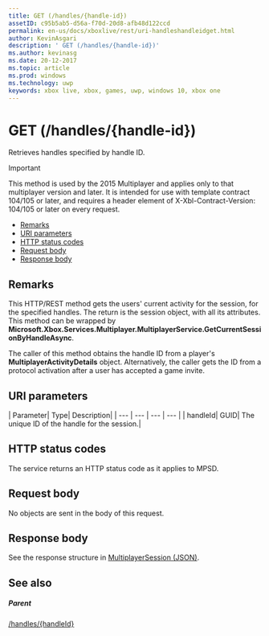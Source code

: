 ```yaml
---
title: GET (/handles/{handle-id})
assetID: c95b5ab5-d56a-f70d-20d8-afb48d122ccd
permalink: en-us/docs/xboxlive/rest/uri-handleshandleidget.html
author: KevinAsgari
description: ' GET (/handles/{handle-id})'
ms.author: kevinasg
ms.date: 20-12-2017
ms.topic: article
ms.prod: windows
ms.technology: uwp
keywords: xbox live, xbox, games, uwp, windows 10, xbox one
---
```



# GET (/handles/{handle-id})
Retrieves handles specified by handle ID.

> [!IMPORTANT]
> This method is used by the 2015 Multiplayer and applies only to that multiplayer version and later. It is intended for use with template contract 104/105 or later, and requires a header element of X-Xbl-Contract-Version: 104/105 or later on every request.

  * [Remarks](#ID4ET)
  * [URI parameters](#ID4EDB)
  * [HTTP status codes](#ID4EOB)
  * [Request body](#ID4EUB)
  * [Response body](#ID4E5B)

<a id="ID4ET"></a>


## Remarks

This HTTP/REST method gets the users' current activity for the session, for the specified handles. The return is the session object, with all its attributes. This method can be wrapped by **Microsoft.Xbox.Services.Multiplayer.MultiplayerService.GetCurrentSessionByHandleAsync**.

The caller of this method obtains the handle ID from a player's **MultiplayerActivityDetails** object. Alternatively, the caller gets the ID from a protocol activation after a user has accepted a game invite.

<a id="ID4EDB"></a>


## URI parameters

| Parameter| Type| Description|
| --- | --- | --- | --- |
| handleId| GUID| The unique ID of the handle for the session.|

<a id="ID4EOB"></a>


## HTTP status codes
The service returns an HTTP status code as it applies to MPSD.  
<a id="ID4EUB"></a>


## Request body

No objects are sent in the body of this request.

<a id="ID4E5B"></a>


## Response body
See the response structure in [MultiplayerSession (JSON)](../../json/json-multiplayersession.md).  
<a id="ID4EKC"></a>


## See also

<a id="ID4EMC"></a>


##### Parent

[/handles/{handleId}](uri-handleshandleid.md)
